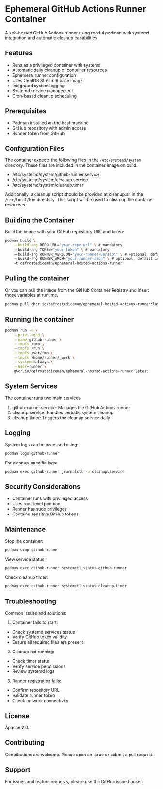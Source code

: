 # Ephemeral GitHub Actions Runner Container

A self-hosted GitHub Actions runner using rootful podman with systemd integration and automatic cleanup capabilities.

## Features

- Runs as a privileged container with systemd
- Automatic daily cleanup of container resources
- Ephemeral runner configuration
- Uses CentOS Stream 9 base image
- Integrated system logging
- Systemd service management
- Cron-based cleanup scheduling

## Prerequisites

- Podman installed on the host machine
- GitHub repository with admin access
- Runner token from GitHub

## Configuration Files

The container expects the following files in the `/etc/systemd/system` directory. These files are included in the container image on build.

- /etc/systemd/system/github-runner.service
- /etc/systemd/system/cleanup.service
- /etc/systemd/system/cleanup.timer

Additionally, a cleanup script should be provided at cleanup.sh in the `/usr/local/bin` directory. This script will be used to clean up the container resources.

## Building the Container

Build the image with your GitHub repository URL and token:

```bash
podman build \
    --build-arg REPO_URL="your-repo-url" \ # mandatory
    --build-arg TOKEN="your-token" \ # mandatory
    --build-arg RUNNER_VERSION="your-runner-version" \ # optional, default is 2.314.1
    --build-arg RUNNER_ARCH="your-runner-arch" \ # optional, default is x64
    -t defrostediceman/ephemeral-hosted-actions-runner
```

## Pulling the container

Or you can pull the image from the GitHub Container Registry and insert those variables at runtime.

```bash
podman pull ghcr.io/defrostediceman/ephemeral-hosted-actions-runner:latest
```

## Running the container

```bash
podman run -d \
    --privileged \
    --name github-runner \
    --tmpfs /tmp \
    --tmpfs /run \
    --tmpfs /var/tmp \
    --tmpfs /home/runner/_work \
    --systemd=always \
    --user=runner \
    ghcr.io/defrostediceman/ephemeral-hosted-actions-runner:latest
```

## System Services

The container runs two main services:
1. github-runner.service: Manages the GitHub Actions runner
2. cleanup.service: Handles periodic system cleanup
3. cleanup.timer: Triggers the cleanup service daily

## Logging

System logs can be accessed using:

```bash
podman logs github-runner
```

For cleanup-specific logs:

```bash
podman exec github-runner journalctl -u cleanup.service
```

## Security Considerations

- Container runs with privileged access
- Uses root-level podman
- Runner has sudo privileges
- Contains sensitive GitHub tokens

## Maintenance

Stop the container:

```bash
podman stop github-runner
```

View service status:

```bash
podman exec github-runner systemctl status github-runner
```

Check cleanup timer:

```bash
podman exec github-runner systemctl status cleanup.timer
```

## Troubleshooting

Common issues and solutions:

1. Container fails to start:
  - Check systemd services status
  - Verify GitHub token validity
  - Ensure all required files are present

2. Cleanup not running:
  - Check timer status
  - Verify service permissions
  - Review systemd logs

3. Runner registration fails:
  - Confirm repository URL
  - Validate runner token
  - Check network connectivity

## License

Apache 2.0.

## Contributing

Contributions are welcome. Please open an issue or submit a pull request.

## Support

For issues and feature requests, please use the GitHub issue tracker.